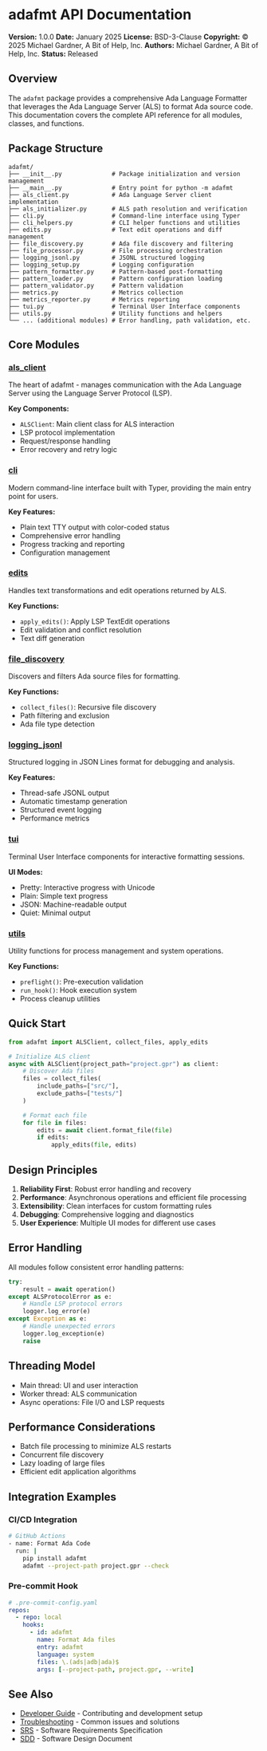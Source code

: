 # adafmt API Documentation

**Version:** 1.0.0
**Date:** January 2025
**License:** BSD-3-Clause
**Copyright:** © 2025 Michael Gardner, A Bit of Help, Inc.
**Authors:** Michael Gardner, A Bit of Help, Inc.
**Status:** Released

## Overview

The `adafmt` package provides a comprehensive Ada Language Formatter that leverages the Ada Language Server (ALS) to format Ada source code. This documentation covers the complete API reference for all modules, classes, and functions.

## Package Structure

```
adafmt/
├── __init__.py              # Package initialization and version management
├── __main__.py              # Entry point for python -m adafmt
├── als_client.py            # Ada Language Server client implementation
├── als_initializer.py       # ALS path resolution and verification
├── cli.py                   # Command-line interface using Typer
├── cli_helpers.py           # CLI helper functions and utilities
├── edits.py                 # Text edit operations and diff management
├── file_discovery.py        # Ada file discovery and filtering
├── file_processor.py        # File processing orchestration
├── logging_jsonl.py         # JSONL structured logging
├── logging_setup.py         # Logging configuration
├── pattern_formatter.py     # Pattern-based post-formatting
├── pattern_loader.py        # Pattern configuration loading
├── pattern_validator.py     # Pattern validation
├── metrics.py               # Metrics collection
├── metrics_reporter.py      # Metrics reporting
├── tui.py                   # Terminal User Interface components
├── utils.py                 # Utility functions and helpers
└── ... (additional modules) # Error handling, path validation, etc.
```

## Core Modules

### [als_client](./als_client.md)
The heart of adafmt - manages communication with the Ada Language Server using the Language Server Protocol (LSP).

**Key Components:**
- `ALSClient`: Main client class for ALS interaction
- LSP protocol implementation
- Request/response handling
- Error recovery and retry logic

### [cli](./cli.md)
Modern command-line interface built with Typer, providing the main entry point for users.

**Key Features:**
- Plain text TTY output with color-coded status
- Comprehensive error handling
- Progress tracking and reporting
- Configuration management

### [edits](./edits.md)
Handles text transformations and edit operations returned by ALS.

**Key Functions:**
- `apply_edits()`: Apply LSP TextEdit operations
- Edit validation and conflict resolution
- Text diff generation

### [file_discovery](./file_discovery.md)
Discovers and filters Ada source files for formatting.

**Key Functions:**
- `collect_files()`: Recursive file discovery
- Path filtering and exclusion
- Ada file type detection

### [logging_jsonl](./logging_jsonl.md)
Structured logging in JSON Lines format for debugging and analysis.

**Key Features:**
- Thread-safe JSONL output
- Automatic timestamp generation
- Structured event logging
- Performance metrics

### [tui](./tui.md)
Terminal User Interface components for interactive formatting sessions.

**UI Modes:**
- Pretty: Interactive progress with Unicode
- Plain: Simple text progress
- JSON: Machine-readable output
- Quiet: Minimal output

### [utils](./utils.md)
Utility functions for process management and system operations.

**Key Functions:**
- `preflight()`: Pre-execution validation
- `run_hook()`: Hook execution system
- Process cleanup utilities

## Quick Start

```python
from adafmt import ALSClient, collect_files, apply_edits

# Initialize ALS client
async with ALSClient(project_path="project.gpr") as client:
    # Discover Ada files
    files = collect_files(
        include_paths=["src/"],
        exclude_paths=["tests/"]
    )

    # Format each file
    for file in files:
        edits = await client.format_file(file)
        if edits:
            apply_edits(file, edits)
```

## Design Principles

1. **Reliability First**: Robust error handling and recovery
2. **Performance**: Asynchronous operations and efficient file processing
3. **Extensibility**: Clean interfaces for custom formatting rules
4. **Debugging**: Comprehensive logging and diagnostics
5. **User Experience**: Multiple UI modes for different use cases

## Error Handling

All modules follow consistent error handling patterns:

```python
try:
    result = await operation()
except ALSProtocolError as e:
    # Handle LSP protocol errors
    logger.log_error(e)
except Exception as e:
    # Handle unexpected errors
    logger.log_exception(e)
    raise
```

## Threading Model

- Main thread: UI and user interaction
- Worker thread: ALS communication
- Async operations: File I/O and LSP requests

## Performance Considerations

- Batch file processing to minimize ALS restarts
- Concurrent file discovery
- Lazy loading of large files
- Efficient edit application algorithms

## Integration Examples

### CI/CD Integration

```bash
# GitHub Actions
- name: Format Ada Code
  run: |
    pip install adafmt
    adafmt --project-path project.gpr --check
```

### Pre-commit Hook

```yaml
# .pre-commit-config.yaml
repos:
  - repo: local
    hooks:
      - id: adafmt
        name: Format Ada files
        entry: adafmt
        language: system
        files: \.(ads|adb|ada)$
        args: [--project-path, project.gpr, --write]
```

## See Also

- [Developer Guide](../DEVELOPER_GUIDE.md) - Contributing and development setup
- [Troubleshooting](../TROUBLESHOOTING.md) - Common issues and solutions
- [SRS](../SRS.md) - Software Requirements Specification
- [SDD](../SDD.md) - Software Design Document
